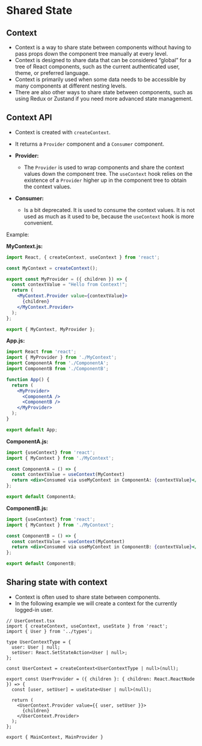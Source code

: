 # Shared State
## Context
- Context is a way to share state between components without having to pass props down the component tree manually at every level.
- Context is designed to share data that can be considered “global” for a tree of React components, such as the current authenticated user, theme, or preferred language.
- Context is primarily used when some data needs to be accessible by many components at different nesting levels.
- There are also other ways to share state between components, such as using Redux or Zustand if you need more advanced state management.

## Context API
- Context is created with `createContext`.
- It returns a `Provider` component and a `Consumer` component.
- **Provider:**
    - The `Provider` is used to wrap components and share the context values down the component tree. The `useContext` hook relies on the existence of a `Provider` higher up in the component tree to obtain the context values.

- **Consumer:**
    - Is a bit deprecated. It is used to consume the context values. It is not used as much as it used to be, because the `useContext` hook is more convenient.

Example:

**MyContext.js:**
```jsx
import React, { createContext, useContext } from 'react';

const MyContext = createContext();

export const MyProvider = ({ children }) => {
  const contextValue = "Hello from Context!";
  return (
    <MyContext.Provider value={contextValue}>
      {children}
    </MyContext.Provider>
  );
};

export { MyContext, MyProvider };
```

**App.js:**
```jsx
import React from 'react';
import { MyProvider } from './MyContext';
import ComponentA from './ComponentA';
import ComponentB from './ComponentB';

function App() {
  return (
    <MyProvider>
      <ComponentA />
      <ComponentB />
    </MyProvider>
  );
}

export default App;
```

**ComponentA.js:**
```jsx
import {useContext} from 'react';
import { MyContext } from './MyContext';

const ComponentA = () => {
  const contextValue = useContext(MyContext)
  return <div>Consumed via useMyContext in ComponentA: {contextValue}</div>;
};

export default ComponentA;
```

**ComponentB.js:**
```jsx
import {useContext} from 'react';
import { MyContext } from './MyContext';

const ComponentB = () => {
  const contextValue = useContext(MyContext)
  return <div>Consumed via useMyContext in ComponentB: {contextValue}</div>;
};

export default ComponentB;
```

## Sharing state with context
- Context is often used to share state between components.
- In the following example we will create a context for the currently logged-in user.
```tsx
// UserContext.tsx
import { createContext, useContext, useState } from 'react';
import { User } from '../types';

type UserContextType = {
  user: User | null;
  setUser: React.SetStateAction<User | null>;
};

const UserContext = createContext<UserContextType | null>(null);

export const UserProvider = ({ children }: { children: React.ReactNode }) => {
  const [user, setUser] = useState<User | null>(null);

  return (
    <UserContext.Provider value={{ user, setUser }}>
      {children}
    </UserContext.Provider>
  );
};

export { MainContext, MainProvider }
```
